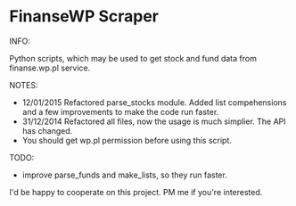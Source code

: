 FinanseWP Scraper
=============================


INFO:

Python scripts, which may be used to get stock and fund data from finanse.wp.pl service.

NOTES:
- 12/01/2015 Refactored parse_stocks module. Added list compehensions and a few improvements to make the code run faster.
- 31/12/2014 Refactored all files, now the usage is much simplier. The API has changed.
- You should get wp.pl permission before using this script.

TODO:
- improve parse_funds and make_lists, so they run faster.

I'd be happy to cooperate on this project. PM me if you're interested.
